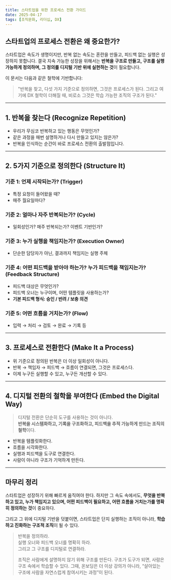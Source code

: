 ```yaml
---
title: 스타트업을 위한 프로세스 전환 가이드
date: 2025-04-17
tags: [조직문화, 리더십, DX]
---
```


## 스타트업의 프로세스 전환은 왜 중요한가?

스타트업은 속도가 생명이지만, 반복 없는 속도는 혼란을 만들고, 피드백 없는 실행은 성장하지 못합니다. 결국 지속 가능한 성장을 위해서는 **반복을 구조로 만들고, 구조를 실행 가능하게 정의하며, 그 정의를 디지털 기반 위에 실현하는 것**이 필요합니다.

이 문서는 다음과 같은 철학에 기반합니다:

> "반복을 찾고, 다섯 가지 기준으로 정의하면, 그것은 프로세스가 된다. 그리고 여기에 DX 철학이 더해질 때, 비로소 그것은 학습 가능한 조직의 구조가 된다."

---

## 1. 반복을 찾는다 (Recognize Repetition)

- 우리가 무심코 반복하고 있는 행동은 무엇인가?
- 같은 과정을 매번 설명하거나 다시 만들고 있지는 않은가?
- 반복을 인식하는 순간이 바로 프로세스 전환의 출발점입니다.

---

## 2. 5가지 기준으로 정의한다 (Structure It)

### 기준 1: 언제 시작되는가? (Trigger)
- 특정 요청이 들어왔을 때?
- 매주 월요일마다?

### 기준 2: 얼마나 자주 반복되는가? (Cycle)
- 일회성인가? 매주 반복되는가? 이벤트 기반인가?

### 기준 3: 누가 실행을 책임지는가? (Execution Owner)
- 단순한 담당자가 아닌, 결과까지 책임지는 실행 주체

### 기준 4: 어떤 피드백을 받아야 하는가? 누가 피드백을 책임지는가? (Feedback Structure)
- 피드백 대상은 무엇인가?
- 피드백 오너는 누구이며, 어떤 템플릿을 사용하는가?
- **기본 피드백 형식: 승인 / 반려 / 보충 의견**

### 기준 5: 어떤 흐름을 거치는가? (Flow)
- 입력 → 처리 → 검토 → 완료 → 기록 등

---

## 3. 프로세스로 전환한다 (Make It a Process)

- 위 기준으로 정의된 반복은 더 이상 일회성이 아니다.
- 반복 → 책임자 → 피드백 → 흐름이 연결되면, 그것은 프로세스다.
- 이제 누구든 실행할 수 있고, 누구든 개선할 수 있다.

---

## 4. 디지털 전환의 철학을 부여한다 (Embed the Digital Way)

> 디지털 전환은 단순히 도구를 사용하는 것이 아니다.  
> **반복을 시스템화하고, 기록을 구조화하고, 피드백을 추적 가능하게 만드는 조직의 철학**이다.

- 반복을 템플릿화한다.
- 흐름을 시각화한다.
- 실행과 피드백을 도구로 연결한다.
- 사람이 아니라 구조가 기억하게 만든다.

---

## 마무리 정리

스타트업은 성장하기 위해 빠르게 움직여야 한다. 하지만 그 속도 속에서도, **무엇을 반복하고 있고, 누가 책임지고 있으며, 어떤 피드백이 필요하고, 어떤 흐름을 거치는가를 명확히 정의하는 것**이 중요하다.

그리고 그 위에 디지털 기반을 덧붙이면, 스타트업은 단지 실행하는 조직이 아니라, **학습하고 진화하는 구조적 조직**이 될 수 있다.

> 반복을 정의하라.  
> 실행 오너와 피드백 오너를 명확히 하라.  
> 그리고 그 구조를 디지털로 연결하라.
> 
> 조직은 사람에게 설명하지 않기 위해 구조를 만든다.
> 구조가 도구가 되면, 사람은 구조 속에서 학습할 수 있다.
> 그때, 온보딩은 더 이상 강의가 아니라,
> “살아있는 구조에 사람을 자연스럽게 참여시키는 과정”이 된다.

